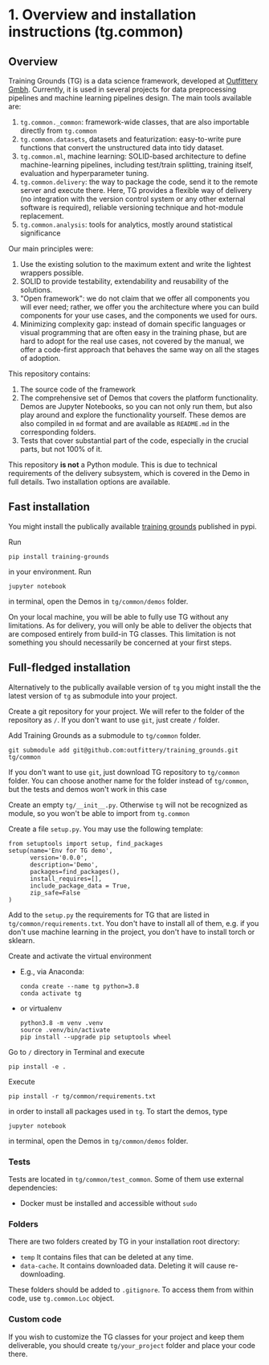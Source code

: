 # 1. Overview and installation instructions (tg.common)

## Overview

Training Grounds (TG) is a data science framework, developed at [Outfittery Gmbh](http://www.outfittery.de).
Currently, it is used in several projects for data preprocessing pipelines and machine learning pipelines design.
The main tools available are:

1. `tg.common._common`: framework-wide classes, that are also importable directly from `tg.common`
1. `tg.common.datasets`, datasets and featurization: easy-to-write pure functions that convert the unstructured data into tidy dataset.
1. `tg.common.ml`, machine learning: SOLID-based architecture to define machine-learning pipelines, including test/train splitting, training itself, evaluation and hyperparameter tuning.
1. `tg.common.delivery`: the way to package the code, send it to the remote server and execute there. Here, TG provides a flexible way of delivery (no integration with the version control system or any other external software is required), 
reliable versioning technique and hot-module replacement.
1. `tg.common.analysis`: tools for analytics, mostly around statistical significance

Our main principles were:

1. Use the existing solution to the maximum extent and write the lightest wrappers possible.
1. SOLID to provide testability, extendability and reusability of the solutions.
1. "Open framework": we do not claim that we offer all components you will ever need; 
rather, we offer you the architecture where you can build components for your use cases, and the components we used for ours.
1. Minimizing complexity gap: instead of domain specific languages or visual programming that are often easy in the training phase, but are hard to adopt for the real use cases, not covered by the manual, we offer a code-first approach that behaves 
the same way on all the stages of adoption.

This repository contains:

1. The source code of the framework
1. The comprehensive set of Demos that covers the platform functionality. Demos are Jupyter Notebooks, so you can not only run them, but also play around and explore the functionality yourself. These demos are also compiled in `md` format and are available as `README.md` in the corresponding folders.
1. Tests that cover substantial part of the code, especially in the crucial parts, but not 100% of it.

This repository **is not** a Python module. This is due to technical requirements of the delivery subsystem, which
is covered in the Demo in full details. Two installation options are available.


## Fast installation

You might install the publically available [training grounds](https://pypi.org/project/training-grounds/) published in pypi.

Run

```
pip install training-grounds
```

in your environment. Run

```
jupyter notebook
```

in terminal, open the Demos in `tg/common/demos` folder.

On your local machine, you will be able to fully use TG without any limitations. As for delivery,
you will only be able to deliver the objects that are composed entirely from build-in TG classes.
This limitation is not something you should necessarily be concerned at your first steps.


## Full-fledged installation

Alternatively to the publically available version of `tg` you might install the the latest version of `tg` as submodule into your project.

Create a git repository for your project. We will refer to the folder of the repository as `/`. If you don't want to use `git`, just create `/` folder.

Add Training Grounds as a submodule to `tg/common` folder.

```
git submodule add git@github.com:outfittery/training_grounds.git tg/common
```

If you don't want to use `git`, just download TG repository to `tg/common` folder. You can choose another name for the folder instead of `tg/common`, but the tests and demos won't work in this case

Create an empty `tg/__init__.py`. Otherwise `tg` will not be recognized as module, so you won't be able to import from `tg.common`

Create a file `setup.py`. You may use the following template:

```.python
from setuptools import setup, find_packages
setup(name='Env for TG demo',
      version='0.0.0',
      description='Demo',
      packages=find_packages(),
      install_requires=[],
      include_package_data = True,
      zip_safe=False
)
```

Add to the `setup.py` the requirements for TG that are listed in `tg/common/requirements.txt`. You don't have to install all of them, e.g. if you don't use machine learning in the project, you don't have to install torch or sklearn.

Create and activate the virtual environment 

* E.g., via Anaconda:

    ```
    conda create --name tg python=3.8
    conda activate tg
    ```

* or virtualenv

    ```
    python3.8 -m venv .venv
    source .venv/bin/activate
    pip install --upgrade pip setuptools wheel
    ```

Go to `/` directory in Terminal and execute

```
pip install -e .
```

Execute

```
pip install -r tg/common/requirements.txt
```

in order to install all packages used in `tg`. To start the demos, type

```
jupyter notebook
```

in terminal, open the Demos in `tg/common/demos` folder.
 
### Tests

Tests are located in `tg/common/test_common`. Some of them use external dependencies:

* Docker must be installed and accessible without `sudo`
 
### Folders

There are two folders created by TG in your installation root directory:

* `temp` It contains files that can be deleted at any time.
* `data-cache`. It contains downloaded data. Deleting it will cause re-downloading.

These folders should be added to `.gitignore`. To access them from within code, use `tg.common.Loc` object.

### Custom code

If you wish to customize the TG classes for your project and keep them deliverable, you should create `tg/your_project` folder and place your code there.
